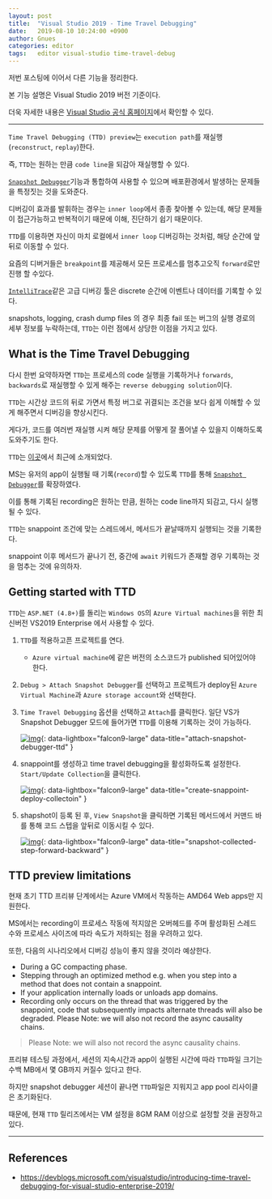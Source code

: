 ```yaml
---
layout: post
title:  "Visual Studio 2019 - Time Travel Debugging"
date:   2019-08-10 10:24:00 +0900
author: Gnues
categories: editor
tags:	editor visual-studio time-travel-debug
---
```


저번 포스팅에 이어서 다른 기능을 정리한다.

본 기능 설명은 Visual Studio 2019 버전 기준이다.

더욱 자세한 내용은 [Visual Studio 공식 홈페이지](https://docs.microsoft.com/ko-kr/visualstudio/ide/?view=vs-2019)에서 확인할 수 있다.

***

`Time Travel Debugging (TTD) preview`는 `execution path`를 재실행(`reconstruct`, `replay`)한다.

즉, `TTD`는 원하는 만큼 `code line`을 되감아 재실행할 수 있다.

[`Snapshot Debugger`](https://devblogs.microsoft.com/visualstudio/debug-your-live-apps-running-in-azure-virtual-machines-and-azure-kubernetes/)기능과 통합하여 사용할 수 있으며 배포환경에서 발생하는 문제들을 특정짓는 것을 도와준다.

디버깅이 효과를 발휘하는 경우는 `inner loop`에서 종종 찾아볼 수 있는데, 해당 문제들이 접근가능하고 반복적이기 때문에 이해, 진단하기 쉽기 때문이다.

`TTD`를 이용하면 자신이 마치 로컬에서 `inner loop` 디버깅하는 것처럼, 해당 순간에 앞 뒤로 이동할 수 있다.

요즘의 디버거들은 `breakpoint`를 제공해서 모든 프로세스를 멈추고오직 `forward`로만 진행 할 수있다.

[`IntelliTrace`](https://docs.microsoft.com/en-us/visualstudio/debugger/intellitrace?view=vs-2019)같은 고급 디버깅 툴은 discrete 순간에 이벤트나 데이터를 기록할 수 있다.

snapshots, logging, crash dump files 의 경우 최종 fail 또는 버그의 실행 경로의 세부 정보를 누락하는데, `TTD`는 이런 점에서 상당한 이점을 가지고 있다.

## What is the Time Travel Debugging

다시 한번 요약하자면 `TTD`는 프로세스의 code 실행을 기록하거나 `forwards`, `backwards`로 재실행할 수 있게 해주는 `reverse debugging solution`이다.

`TTD`는 시간상 코드의 뒤로 가면서 특정 버그로 귀결되는 조건을 보다 쉽게 이해할 수 있게 해주면서 디버깅을 향상시킨다.

게다가, 코드를 여러번 재실행 시켜 해당 문제를 어떻게 잘 풀어낼 수 있을지 이해하도록 도와주기도 한다.

`TTD`는 [이곳](https://blogs.windows.com/windowsdeveloper/2017/09/27/time-travel-debugging-now-available-windbg-preview/#PfszGf8di5wys7KD.97)에서 최근에 소개되었다.

MS는 유저의 app이 실행될 때 기록(`record`)할 수 있도록 `TTD`를 통해 [`Snapshot Debugger`](https://devblogs.microsoft.com/visualstudio/debug-your-live-apps-running-in-azure-virtual-machines-and-azure-kubernetes/)를 확장하였다.

이를 통해 기록된 recording은 원하는 만큼, 원하는 code line까지 되감고, 다시 실행될 수 있다.

`TTD`는 snappoint 조건에 맞는 스레드에서, 메서드가 끝날때까지 실행되는 것을 기록한다.

snappoint 이후 메서드가 끝나기 전, 중간에 `await` 키워드가 존재할 경우 기록하는 것을 멈추는 것에 유의하자.

## Getting started with TTD

`TTD`는 `ASP.NET (4.8+)`를 돌리는 `Windows OS`의 `Azure Virtual machines`을 위한 최신버전 VS2019 Enterprise 에서 사용할 수 있다.

1. `TTD`를 적용하고픈 프로젝트를 연다.
    - `Azure virtual machine`에 같은 버전의 소스코드가 published 되어있어야 한다.

2. `Debug > Attach Snapshot Debugger`를 선택하고 프로젝트가 deploy된 `Azure Virtual Machine`과 `Azure storage account`와 선택한다.

3. `Time Travel Debugging` 옵션을 선택하고 `Attach`를 클릭한다. 일단 VS가 Snapshot Debugger 모드에 들어가면 `TTD`를 이용해 기록하는 것이 가능하다.

    [![img]({{"/assets/visualStudio/attach-snapshot-debugger-ttd.gif"}})]({{"/assets/visualStudio/attach-snapshot-debugger-ttd.gif"}}){: data-lightbox="falcon9-large" data-title="attach-snapshot-debugger-ttd" }

4. snappoint를 생성하고 time travel debugging을 활성화하도록 설정한다. `Start/Update Collection`을 클릭한다.

    [![img]({{"/assets/visualStudio/create-snappoint-deploy-collectoin.gif"}})]({{"/assets/visualStudio/create-snappoint-deploy-collectoin.gif"}}){: data-lightbox="falcon9-large" data-title="create-snappoint-deploy-collectoin" }

5. shapshot이 등록 된 후, `View Snapshot`을 클릭하면 기록된 메서드에서 커맨드 바를 통해 코드 스텝을 앞뒤로 이동시킬 수 있다.

    [![img]({{"/assets/visualStudio/snapshot-collected-step-forward-backward.gif"}})]({{"/assets/visualStudio/snapshot-collected-step-forward-backward.gif"}}){: data-lightbox="falcon9-large" data-title="snapshot-collected-step-forward-backward" }

## TTD preview limitations

현재 초기 TTD 프리뷰 단계에서는 Azure VM에서 작동하는 AMD64 Web apps만 지원한다.

MS에서는 recording이 프로세스 작동에 적지않은 오버헤드를 주며 활성화된 스레드 수와 프로세스 사이즈에 따라 속도가 저하되는 점을 우려하고 있다.

또한, 다음의 시나리오에서 디버깅 성능이 좋지 않을 것이라 예상한다.

- During a GC compacting phase.
- Stepping through an optimized method e.g. when you step into a method that does not contain a snappoint.
- If your application internally loads or unloads app domains.
- Recording only occurs on the thread that was triggered by the snappoint, code that subsequently impacts alternate threads will also be degraded.
Please Note: we will also not record the async causality chains.

> Please Note: we will also not record the async causality chains.

프리뷰 테스팅 과정에서, 세션의 지속시간과 app이 실행된 시간에 따라 `TTD`파일 크기는 수백 MB에서 몇 GB까지 커질수 있다고 한다.

하지만 snapshot debugger 세션이 끝나면 `TTD`파일은 지워지고 app pool 리사이클은 초기화된다.

때문에, 현재 `TTD` 릴리즈에서는 VM 설정을 8GM RAM 이상으로 설정할 것을 권장하고 있다.

***

## References

- <https://devblogs.microsoft.com/visualstudio/introducing-time-travel-debugging-for-visual-studio-enterprise-2019/>
